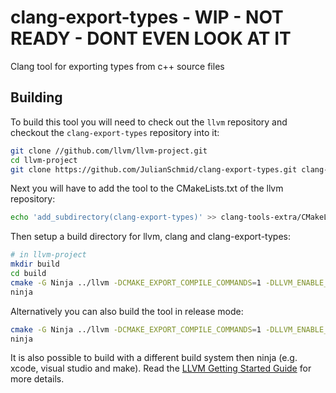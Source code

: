 # clang-export-types - WIP - NOT READY - DONT EVEN LOOK AT IT
Clang tool for exporting types from c++ source files

## Building

To build this tool you will need to check out the `llvm` repository and checkout the `clang-export-types` repository into it:

```sh
git clone //github.com/llvm/llvm-project.git
cd llvm-project
git clone https://github.com/JulianSchmid/clang-export-types.git clang-tools-extra/clang-export-types
```

Next you will have to add the tool to the CMakeLists.txt of the llvm repository:

```sh
echo 'add_subdirectory(clang-export-types)' >> clang-tools-extra/CMakeLists.txt
```

 Then setup a build directory for llvm, clang and clang-export-types:

```sh
# in llvm-project
mkdir build
cd build
cmake -G Ninja ../llvm -DCMAKE_EXPORT_COMPILE_COMMANDS=1 -DLLVM_ENABLE_PROJECTS="clang;clang-tools-extra"
ninja
```

Alternatively you can also build the tool in release mode:

```sh
cmake -G Ninja ../llvm -DCMAKE_EXPORT_COMPILE_COMMANDS=1 -DLLVM_ENABLE_PROJECTS="clang;clang-tools-extra" -DCMAKE_BUILD_TYPE=Release -DLLVM_ENABLE_ASSERTIONS=0
ninja
```

 It is also possible to build with a different build system then ninja (e.g. xcode, visual studio and make). Read the [LLVM Getting Started Guide](https://llvm.org/docs/GettingStarted.html) for more details.

